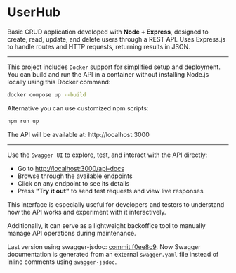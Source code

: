 # UserHub
Basic CRUD application developed with **Node + Express**, designed to create, read, update, and delete users through a REST API. Uses Express.js to handle routes and HTTP requests, returning results in JSON.

---

This project includes `Docker` support for simplified setup and deployment.  
You can build and run the API in a container without installing Node.js locally using this Docker command:
```bash
docker compose up --build
```
Alternative you can use customized npm scripts:
```bash
npm run up
```
The API will be available at:
http://localhost:3000

---

Use the `Swagger UI` to explore, test, and interact with the API directly:
- Go to [http://localhost:3000/api-docs](http://localhost:3000/api-docs)
- Browse through the available endpoints
- Click on any endpoint to see its details
- Press **"Try it out"** to send test requests and view live responses

This interface is especially useful for developers and testers to understand how the API works and experiment with it interactively.

Additionally, it can serve as a lightweight backoffice tool to manually manage API operations during maintenance.

Last version using swagger-jsdoc: [commit f0ee8c9](https://github.com/xbaubes/UserHub/blob/f0ee8c91becdbbfc4a328f325923de9c57e885f6/index.js). Now Swagger documentation is generated from an external `swagger.yaml` file instead of inline comments using `swagger-jsdoc`.
